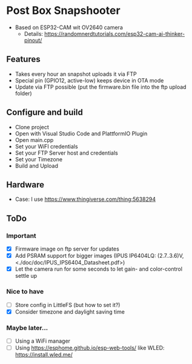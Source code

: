 # Post Box Snapshooter

- Based on ESP32-CAM wit OV2640 camera
  - Details: <https://randomnerdtutorials.com/esp32-cam-ai-thinker-pinout/>

## Features

- Takes every hour an snapshot uploads it via FTP
- Special pin (GPIO12, active-low) keeps device in OTA mode
- Update via FTP possible (put the firmware.bin file into the ftp upload folder)

## Configure and build

- Clone project
- Open with Visual Studio Code and PlattformIO Plugin
- Open main.cpp
- Set your WiFI credentials
- Set your FTP Server host and credentials
- Set your Timezone
- Build and Upload

## Hardware

- Case: I use <https://www.thingiverse.com/thing:5638294>

## ToDo

### Important

- [X] Firmware image on ftp server for updates
- [X] Add PSRAM support for bigger images (IPUS IP6404LQ: (2.7..3.6)V, <./doc/doc/IPUS_IPS6404_Datasheet.pdf>)
- [X] Let the camera run for some seconds to let gain- and color-control settle up

### Nice to have

- [ ] Store config in LittleFS (but how to set it?)
- [X] Consider timezone and daylight saving time

### Maybe later...

- [ ] Using a WiFi manager
- [ ] Using  <https://esphome.github.io/esp-web-tools/> like WLED: <https://install.wled.me/>
